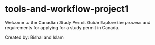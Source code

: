 # tools-and-workflow-project1

Welcome to the Canadian Study Permit Guide
Explore the process and requirements for applying for a study permit in Canada.

Created by: Bishal and Islam